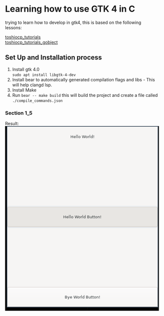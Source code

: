 # Learning how to use GTK 4 in C

trying to learn how to develop in gtk4, this is based on the following lessons:

[toshiocp_tutorials](https://toshiocp.github.io/Gtk4-tutorial)<br>
[toshiocp_tutorials_gobject](https://toshiocp.github.io/Gobject-tutorial/)

## Set Up and Installation process

1. Install gtk 4.0<br>
    `sudo apt install libgtk-4-dev`
2. Install bear to automatically generated compilation flags and libs - This will help clangd lsp.
3. Install Make
4. Run `bear -- make build` this will build the project and create a file called `./compile_commands.json`

### Section 1_5

Result:<br>
![result_first_sections](./section_1_5/result.png)
